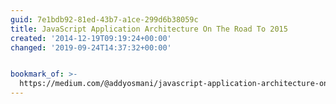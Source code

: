 ```yaml
---
guid: 7e1bdb92-81ed-43b7-a1ce-299d6b38059c
title: JavaScript Application Architecture On The Road To 2015
created: '2014-12-19T09:19:24+00:00'
changed: '2019-09-24T14:37:32+00:00'


bookmark_of: >-
  https://medium.com/@addyosmani/javascript-application-architecture-on-the-road-to-2015-d8125811101b
---
```




